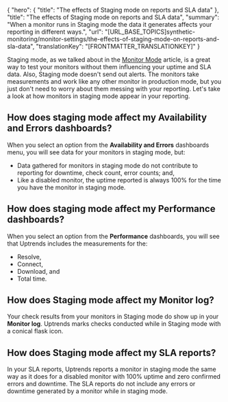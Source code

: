 {
  "hero": {
    "title": "The effects of Staging mode on reports and SLA data"
  },
  "title": "The effects of Staging mode on reports and SLA data",
  "summary": "When a monitor runs in Staging mode the data it generates affects your reporting in different ways.",
  "url": "[URL_BASE_TOPICS]synthetic-monitoring/monitor-settings/the-effects-of-staging-mode-on-reports-and-sla-data",
  "translationKey": "[FRONTMATTER_TRANSLATIONKEY]"
}

Staging mode, as we talked about in the [Monitor Mode]([LINK_URL_1]) article, is a great way to test your monitors without them influencing your uptime and SLA data. Also, Staging mode doesn't send out alerts. The monitors take measurements and work like any other monitor in production mode, but you just don't need to worry about them messing with your reporting. Let's take a look at how monitors in staging mode appear in your reporting.

## How does staging mode affect my Availability and Errors dashboards?

When you select an option from the **Availability and Errors** dashboards menu, you will see data for your monitors in staging mode, but:

-   Data gathered for monitors in staging mode do not contribute to reporting for downtime, check count, error counts; and,
-   Like a disabled monitor, the uptime reported is always 100% for the time you have the monitor in staging mode.

## How does staging mode affect my Performance dashboards?

When you select an option from the **Performance** dashboards, you will see that Uptrends includes the measurements for the:

-   Resolve,
-   Connect,
-   Download, and
-   Total time.

## How does Staging mode affect my Monitor log?

Your check results from your monitors in Staging mode do show up in your **Monitor log**. Uptrends marks checks conducted while in Staging mode with a conical flask icon. 

## How does Staging mode affect my SLA reports?

In your SLA reports, Uptrends reports a monitor in staging mode the same way as it does for a disabled monitor with 100% uptime and zero confirmed errors and downtime. The SLA reports do not include any errors or downtime generated by a monitor while in staging mode.
